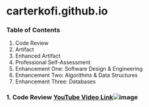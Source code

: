 # carterkofi.github.io

### Table of Contents
1. Code Review
2. Artifact
3. Enhanced Artifact
4. Professional Self-Assessment
5. Enhancement One: Software Design & Engineering
6. Enhancement Two: Algorithms & Data Structures
7. Enhancement Three: Databases

### 1. Code Review [YouTube Video Link](https://youtu.be/oO9biRC0Gvc)![image](https://user-images.githubusercontent.com/96343312/219906554-643980d7-c575-4e38-9b68-35924467fcb4.png)





